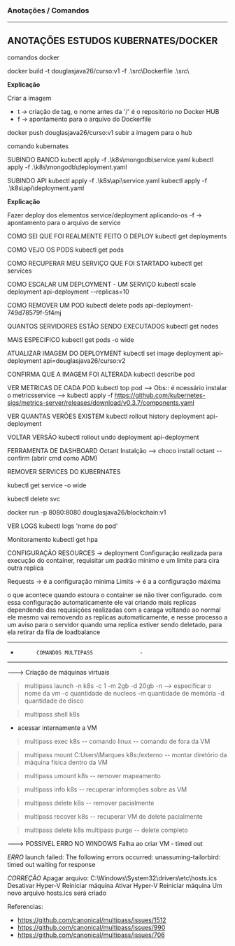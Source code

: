 ### Anotações / Comandos

------------------------------------------
ANOTAÇÕES ESTUDOS KUBERNATES/DOCKER
------------------------------------------

comandos docker

docker build -t douglasjava26/curso:v1 -f .\src\Dockerfile .\src\
	
**Explicação**

Criar a imagem
- t -> criação de tag, o nome antes da '/' é o repositório no Docker HUB 
- f -> apontamento para o arquivo do Dockerfile


docker push douglasjava26/curso:v1
subir a imagem para o hub

comando kubernates

SUBINDO BANCO
kubectl apply -f .\k8s\mongodb\service.yaml
kubectl apply -f .\k8s\mongodb\deployment.yaml

SUBINDO API
kubectl apply -f .\k8s\api\service.yaml
kubectl apply -f .\k8s\api\deployment.yaml

**Explicação**

Fazer deploy dos elementos service/deployment aplicando-os
-f -> apontamento para o arquivo de service

COMO SEI QUE FOI REALMENTE FEITO O DEPLOY 
kubectl get deployments

COMO VEJO OS PODS
kubectl get pods

COMO RECUPERAR MEU SERVIÇO QUE FOI STARTADO 
kubectl get services

COMO ESCALAR UM DEPLOYMENT - UM SERVIÇO 
kubectl scale deployment api-deployment --replicas=10

COMO REMOVER UM POD 
kubectl delete pods api-deployment-749d78579f-5f4mj 

QUANTOS SERVIDORES ESTÃO SENDO EXECUTADOS
kubectl get nodes   

MAIS ESPECIFICO
kubectl get pods -o wide

ATUALIZAR IMAGEM DO DEPLOYMENT 
kubectl set image deployment api-deployment api=douglasjava26/curso:v2

CONFIRMA QUE A IMAGEM FOI ALTERADA
kubectl describe pod 


VER METRICAS DE CADA POD
kubectl top pod --> Obs:: é ncessário instalar o metricsservice  --> kubectl apply -f https://github.com/kubernetes-sigs/metrics-server/releases/download/v0.3.7/components.yaml


VER QUANTAS VERÕES EXISTEM 
kubectl rollout history deployment api-deployment

VOLTAR VERSÃO 
kubectl rollout undo deployment api-deployment

FERRAMENTA DE DASHBOARD
Octant 
Instalção --> choco install octant --confirm  (abrir cmd como ADM)


REMOVER SERVICES DO KUBERNATES

kubectl get service -o wide

kubectl delete svc <YourServiceName>

docker run -p 8080:8080 douglasjava26/blockchain:v1

VER LOGS
kubectl logs 'nome do pod'


Monitoramento
kubectl get hpa

CONFIGURAÇÂO RESOURCES -> deployment
Configuração realizada para execução do container, requisitar um padrão minimo e um limite para cira outra replica

Requests -> é a configuração minima
Limits -> é a a configuração máxima


o que acontece quando estoura o container se não tiver configurado.
com essa configuração automaticamente ele vai criando mais replicas dependendo das requisições realizadas
com a caraga voltando ao normal ele mesmo vai removendo as replicas automaticamente, e nesse processo
a um aviso para o servidor quando uma replica estiver sendo deletado, para ela retirar da fila de loadbalance




----------------------------------------------
-           COMANDOS MULTIPASS               -
----------------------------------------------

---> Criação de máquinas virtuais

> multipass launch -n k8s -c 1 -m 2gb -d 20gb
-n --> especificar o nome da vm
-c quantidade de nucleos
-m quantidade de memória
-d quantidade de disco

> multipass shell k8s
- acessar internamente a VM

> multipass exec k8s -- comando linux
-- comando de fora da VM

> multipass mount C:Users\Marques k8s:/externo
-- montar diretório da máquina física dentro da VM

> multipass umount k8s
-- remover mapeamento

> multipass info k8s
-- recuperar informções sobre as VM

> multipass delete k8s
-- remover pacialmente

> multipass recover k8s
-- recuperar VM de delete pacialmente

> multipass delete k8s
> multipass purge
-- delete completo


---> POSSIVEL ERRO NO WINDOWS 
Falha ao criar VM - timed out 

*ERRO*
launch failed: The following errors occurred:
unassuming-tailorbird: timed out waiting for response

*CORREÇÃO*
Apagar arquivo: C:\Windows\System32\drivers\etc\hosts.ics
Desativar Hyper-V 
Reiniciar máquina
Ativar Hyper-V
Reiniciar máquina
Um novo arquivo hosts.ics será criado

Referencias: 
 - https://github.com/canonical/multipass/issues/1512
 - https://github.com/canonical/multipass/issues/990
 - https://github.com/canonical/multipass/issues/706